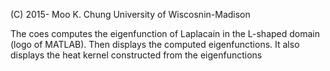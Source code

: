 (C) 2015- Moo K. Chung
University of Wiscosnin-Madison

The coes computes the eigenfunction of Laplacain in the L-shaped domain (logo of MATLAB). 
Then displays the computed eigenfunctions. It also displays the heat kernel constructed from the eigenfunctions
